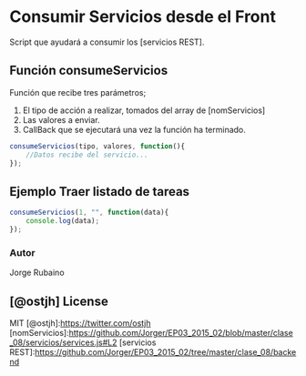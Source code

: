 # Consumir Servicios desde el Front

Script que ayudará a consumir los [servicios REST].

## Función consumeServicios

Función que recibe tres parámetros;

1. El tipo de acción a realizar, tomados del array de [nomServicios]
2. Las valores a enviar.
3. CallBack que se ejecutará una vez la función ha terminado.

```javascript
consumeServicios(tipo, valores, function(){
    //Datos recibe del servicio...
});
```

## Ejemplo Traer listado de tareas

```javascript
consumeServicios(1, "", function(data){
    console.log(data);
});
```

### Autor
Jorge Rubaino

[@ostjh]
License
----
MIT
[@ostjh]:https://twitter.com/ostjh
[nomServicios]:https://github.com/Jorger/EP03_2015_02/blob/master/clase_08/servicios/services.js#L2
[servicios REST]:https://github.com/Jorger/EP03_2015_02/tree/master/clase_08/backend
